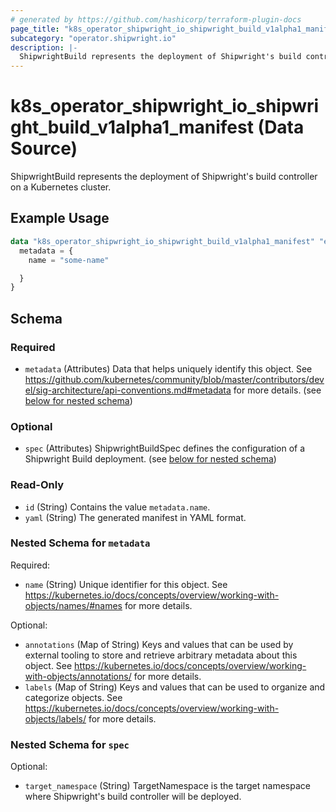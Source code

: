 ```yaml
---
# generated by https://github.com/hashicorp/terraform-plugin-docs
page_title: "k8s_operator_shipwright_io_shipwright_build_v1alpha1_manifest Data Source - terraform-provider-k8s"
subcategory: "operator.shipwright.io"
description: |-
  ShipwrightBuild represents the deployment of Shipwright's build controller on a Kubernetes cluster.
---
```


# k8s_operator_shipwright_io_shipwright_build_v1alpha1_manifest (Data Source)

ShipwrightBuild represents the deployment of Shipwright's build controller on a Kubernetes cluster.

## Example Usage

```terraform
data "k8s_operator_shipwright_io_shipwright_build_v1alpha1_manifest" "example" {
  metadata = {
    name = "some-name"

  }
}
```

<!-- schema generated by tfplugindocs -->
## Schema

### Required

- `metadata` (Attributes) Data that helps uniquely identify this object. See https://github.com/kubernetes/community/blob/master/contributors/devel/sig-architecture/api-conventions.md#metadata for more details. (see [below for nested schema](#nestedatt--metadata))

### Optional

- `spec` (Attributes) ShipwrightBuildSpec defines the configuration of a Shipwright Build deployment. (see [below for nested schema](#nestedatt--spec))

### Read-Only

- `id` (String) Contains the value `metadata.name`.
- `yaml` (String) The generated manifest in YAML format.

<a id="nestedatt--metadata"></a>
### Nested Schema for `metadata`

Required:

- `name` (String) Unique identifier for this object. See https://kubernetes.io/docs/concepts/overview/working-with-objects/names/#names for more details.

Optional:

- `annotations` (Map of String) Keys and values that can be used by external tooling to store and retrieve arbitrary metadata about this object. See https://kubernetes.io/docs/concepts/overview/working-with-objects/annotations/ for more details.
- `labels` (Map of String) Keys and values that can be used to organize and categorize objects. See https://kubernetes.io/docs/concepts/overview/working-with-objects/labels/ for more details.


<a id="nestedatt--spec"></a>
### Nested Schema for `spec`

Optional:

- `target_namespace` (String) TargetNamespace is the target namespace where Shipwright's build controller will be deployed.
